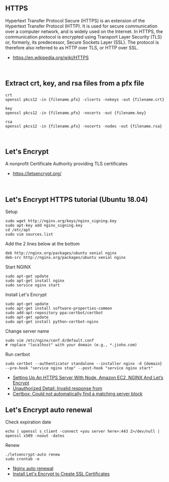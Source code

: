## HTTPS
Hypertext Transfer Protocol Secure (HTTPS) is an extension of the Hypertext Transfer Protocol (HTTP). It is used for secure communication over a computer network, and is widely used on the Internet. In HTTPS, the communication protocol is encrypted using Transport Layer Security (TLS) or, formerly, its predecessor, Secure Sockets Layer (SSL). The protocol is therefore also referred to as HTTP over TLS, or HTTP over SSL.

- https://en.wikipedia.org/wiki/HTTPS

<br />

## Extract crt, key, and rsa files from a pfx file

```
crt
openssl pkcs12 -in {filename.pfx} -clcerts -nokeys -out {filename.crt}

key
openssl pkcs12 -in {filename.pfx} -nocerts -out {filename.key}

rsa
openssl pkcs12 -in {filename.pfx} -nocerts -nodes -out {filename.rsa}
```

<br/>

## Let's Encrypt
A nonprofit Certificate Authority providing TLS certificates

- https://letsencrypt.org/

<br />

## Let's Encrypt HTTPS tutorial (Ubuntu 18.04)
Setup
```
sudo wget http://nginx.org/keys/nginx_signing.key
sudo apt-key add nginx_signing.key
cd /etc/apt
sudo vim sources.list
```

Add the 2 lines below at the bottom
```
deb http://nginx.org/packages/ubuntu xenial nginx
deb-src http://nginx.org/packages/ubuntu xenial nginx
```

Start NGINX
```
sudo apt-get update
sudo apt-get install nginx
sudo service nginx start
```

Install Let's Encrypt
```
sudo apt-get update
sudo apt-get install software-properties-common
sudo add-apt-repository ppa:certbot/certbot
sudo apt-get update
sudo apt-get install python-certbot-nginx
```

Change server name
```
sudo vim /etc/nginx/conf.d/default.conf
# replace "localhost" with your domain (e.g., *.jinho.com)
```

Run certbot
``` 
sudo certbot --authenticator standalone --installer nginx -d {domain} --pre-hook "service nginx stop" --post-hook "service nginx start"
```

- [Setting Up An HTTPS Server With Node, Amazon EC2, NGINX And Let’s Encrypt](https://blog.cloudboost.io/setting-up-an-https-sever-with-node-amazon-ec2-nginx-and-lets-encrypt-46f869159469)
- [Unauthorized Detail: Invalid response from](https://community.letsencrypt.org/t/type-unauthorized-detail-invalid-response-from/36183)
- [Certbox: Could not automatically find a matching server block](https://community.letsencrypt.org/t/certbox-could-not-automatically-find-a-matching-server-block/105265)

## Let's Encrypt auto renewal
Check expiration date
```
echo | openssl s_client -connect <you server here>:443 2>/dev/null | openssl x509 -noout -dates
```

Renew
```
./letsencrypt-auto renew
sudo crontab -e
```

- [Nginx auto renewal](https://community.letsencrypt.org/t/nginx-auto-renewal/30894)
- [Install Let's Encrypt to Create SSL Certificates](https://www.linode.com/docs/security/ssl/install-lets-encrypt-to-create-ssl-certificates/)

<br />
